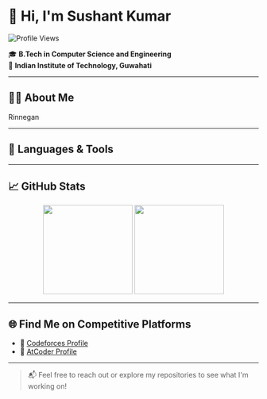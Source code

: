 # 👋 Hi, I'm Sushant Kumar

![Profile Views](https://komarev.com/ghpvc/?username=LegendsDen&color=blue&style=flat)

🎓 **B.Tech in Computer Science and Engineering**  
📍 **Indian Institute of Technology, Guwahati**

---

## 🧑‍💻 About Me
Rinnegan

---

## 🔧 Languages & Tools



---

## 📈 GitHub Stats

<p align="center">
  <img src="https://github-readme-stats.vercel.app/api?username=LegendsDen&show_icons=true&theme=tokyonight" height="180" />
  <img src="https://github-readme-stats.vercel.app/api/top-langs/?username=LegendsDen&layout=compact&exclude_repo=Heart-Disease-Prediction-CS361,VerilogProcessor,DeepLearning,ImageCaption-Transformer&theme=tokyonight" height="180"/>
</p>

---

## 🌐 Find Me on Competitive Platforms

- 🔗 [Codeforces Profile]([https://codeforces.com/profile/YourUsernameHere](https://codeforces.com/profile/Sushant81))
- 🔗 [AtCoder Profile]([https://atcoder.jp/users/YourUsernameHere](https://atcoder.jp/users/Sushant81))

---

> 📬 Feel free to reach out or explore my repositories to see what I'm working on!
